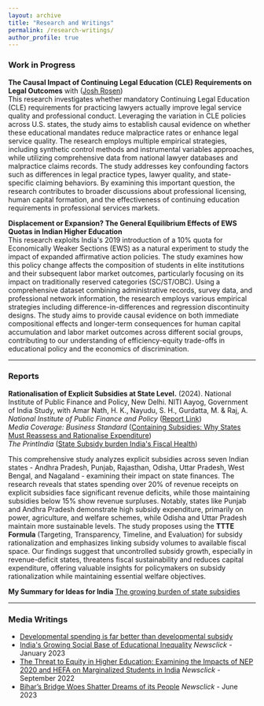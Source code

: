 ```yaml
---
layout: archive
title: "Research and Writings"
permalink: /research-writings/
author_profile: true
---
```


### Work in Progress

**The Causal Impact of Continuing Legal Education (CLE) Requirements on Legal Outcomes** with ([Josh Rosen](https://joshrrosen.github.io/personal-website/))  
This research investigates whether mandatory Continuing Legal Education (CLE) requirements for practicing lawyers actually improve legal service quality and professional conduct. Leveraging the variation in CLE policies across U.S. states, the study aims to establish causal evidence on whether these educational mandates reduce malpractice rates or enhance legal service quality. The research employs multiple empirical strategies, including synthetic control methods and instrumental variables approaches, while utilizing comprehensive data from national lawyer databases and malpractice claims records. The study addresses key confounding factors such as differences in legal practice types, lawyer quality, and state-specific claiming behaviors. By examining this important question, the research contributes to broader discussions about professional licensing, human capital formation, and the effectiveness of continuing education requirements in professional services markets.

**Displacement or Expansion? The General Equilibrium Effects of EWS Quotas in Indian Higher Education**  
This research exploits India's 2019 introduction of a 10% quota for Economically Weaker Sections (EWS) as a natural experiment to study the impact of expanded affirmative action policies. The study examines how this policy change affects the composition of students in elite institutions and their subsequent labor market outcomes, particularly focusing on its impact on traditionally reserved categories (SC/ST/OBC). Using a comprehensive dataset combining administrative records, survey data, and professional network information, the research employs various empirical strategies including difference-in-differences and regression discontinuity designs. The study aims to provide causal evidence on both immediate compositional effects and longer-term consequences for human capital accumulation and labor market outcomes across different social groups, contributing to our understanding of efficiency-equity trade-offs in educational policy and the economics of discrimination.

---

### Reports

**Rationalisation of Explicit Subsidies at State Level.** (2024). National Institute of Public Finance and Policy, New Delhi. NITI Aayog, Government of India Study, with Amar Nath, H. K., Nayudu, S. H., Gurdatta, M. & Raj, A.  
*National Institute of Public Finance and Policy* ([Report Link](https://nipfp.org.in/publications/reports/1440))  
*Media Coverage: Business Standard* ([Containing Subsidies: Why States Must Reassess and Rationalise Expenditure](https://www.business-standard.com/opinion/editorial/containing-subsidies-why-states-must-reassess-and-rationalise-expenditure-124082201416_1.html))  
*The PrintIndia* ([State Subsidy burden India's Fiscal Health](https://theprint.in/opinion/state-subsidy-burden-india-fiscal-health/2551909/))

This comprehensive study analyzes explicit subsidies across seven Indian states - Andhra Pradesh, Punjab, Rajasthan, Odisha, Uttar Pradesh, West Bengal, and Nagaland - examining their impact on state finances. The research reveals that states spending over 20% of revenue receipts on explicit subsidies face significant revenue deficits, while those maintaining subsidies below 15% show revenue surpluses. Notably, states like Punjab and Andhra Pradesh demonstrate high subsidy expenditure, primarily on power, agriculture, and welfare schemes, while Odisha and Uttar Pradesh maintain more sustainable levels. The study proposes using the **TTTE Formula** (Targeting, Transparency, Timeline, and Evaluation) for subsidy rationalization and emphasizes linking subsidy volumes to available fiscal space. Our findings suggest that uncontrolled subsidy growth, especially in revenue-deficit states, threatens fiscal sustainability and reduces capital expenditure, offering valuable insights for policymakers on subsidy rationalization while maintaining essential welfare objectives.

**My Summary for Ideas for India** [The growing burden of state subsidies](https://www.ideasforindia.in/topics/macroeconomics/the-growing-burden-of-state-subsidies.html)

---
### Media Writings

- [Developmental spending is far better than developmental subsidy](https://www.ideasforindia.in/topics/macroeconomics/the-growing-burden-of-state-subsidies.html) 
- [India's Growing Social Base of Educational Inequality](https://www.newsclick.in/survival-privileged-why-budget-24-matters-marginalised)  *Newsclick* - January 2023
- [The Threat to Equity in Higher Education: Examining the Impacts of NEP 2020 and HEFA on Marginalized Students in India](https://www.newsclick.in/HEFA-NEP-Spell-Doom-Higher-Ed-Especially-Marginalised-Students)  *Newsclick* - September 2022
- [Bihar’s Bridge Woes Shatter Dreams of its People](https://www.newsclick.in/bihars-bridge-woes-shatter-dreams-its-people) *Newsclick* - June 2023

